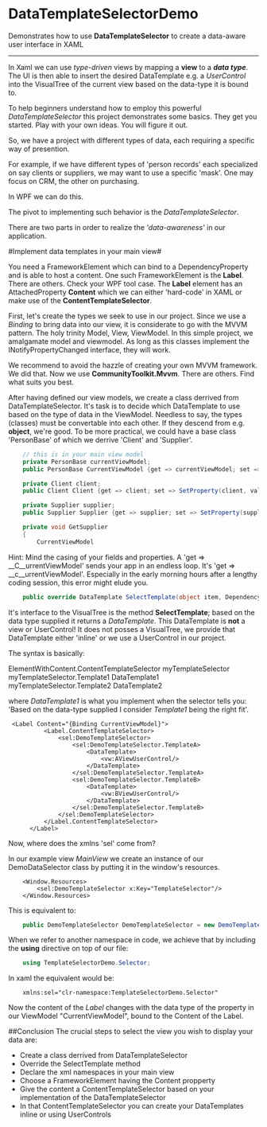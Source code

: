 # DataTemplateSelectorDemo #

Demonstrates how to use __DataTemplateSelector__ to create a data-aware user interface in XAML

***

In Xaml we can use _type-driven_ views by mapping a __view__ to a ___data type___.
The UI is then able to insert the desired DataTemplate e.g. a _UserControl_ into the VisualTree 
of the current view based on the data-type it is bound to.

To help beginners understand how to employ this powerful _DataTemplateSelector_ this project
demonstrates some basics. They get you started. Play with your own ideas. You will figure it out.
  
So, we have a project with different types of data, each requiring a specific way of presention.

For example, if we have different types of 'person records' each specialized on say clients or suppliers,
we may want to use a specific 'mask'. One may focus on CRM, the other on purchasing.

In WPF we can do this.

The pivot to implementing such behavior is the _DataTemplateSelector_.

There are two parts in order to realize the _'data-awareness'_ in our application.

#Implement data templates in your main view#

You need a FrameworkElement which can bind to a DependencyProperty and is able to host a content.
One such FrameworkElement is the __Label__. There are others. Check your WPF tool case. 
The __Label__ element has an AttachedProperty __Content__ which we can either 'hard-code' in XAML or
make use of the __ContentTemplateSelector__.

First, let's create the types we seek to use in our project. Since we use a _Binding_ to bring data into our view,
it is considerate to go with the MVVM pattern. The holy trinity Model, View, ViewModel. In this simple project, we amalgamate model and viewmodel.
As long as this classes implement the INotifyPropertyChanged interface, they will work.

We recommend to avoid the hazzle of creating your own MVVM framework. We did that. Now we use __CommunityToolkit.Mvvm__. There are others. Find what suits you best.

After having defined our view models, we create a class derrived from DataTemplateSelector.
It's task is to decide which DataTemplate to use based on the type of data in the ViewModel.
Needless to say, the types (classes) must be convertable into each other. If they descend from e.g. __object__, we're good.
To be more practical, we could have a base class 'PersonBase' of which we derrive 'Client' and 'Supplier'.

```csharp
    // this is in your main view model
    private PersonBase currentViewModel;
    public PersonBase CurrentViewModel {get => currentViewModel; set => SetProperty(currentViewModel, value, ()=> currentViewModel = x);

    private Client client;
    public Client Client {get => client; set => SetProperty(client, value, ()=> client = x);

    private Supplier supplier;
    public Supplier Supplier {get => supplier; set => SetProperty(supplier, value, ()=> supplier = x);

    private void GetSupplier
    {
        CurrentViewModel

```

Hint: Mind the casing of your fields and properties. A 'get => __C__urrentViewModel' sends your app in an endless loop.
It's 'get => __c__urrentViewModel'.
Especially in the early morning hours after a lengthy coding session, this error might elude you. 

```csharp
    public override DataTemplate SelectTemplate(object item, DependencyObject container)
```

It's interface to the VisualTree is the method __SelectTemplate__; based on the data type supplied it returns a _DataTemplate_.
This DataTemplate is __not__ a view or UserControl! It does not posses a VisualTree, we provide that DataTemplate either 'inline' or
we use a UserControl in our project.

The syntax is basically:

ElementWithContent.ContentTemplateSelector
    myTemplateSelector
        myTemplateSelector.Template1
            DataTemplate1
        myTemplateSelector.Template2
            DataTemplate2

where _DataTemplate1_ is what you implement when the selector tells you: 'Based on the data-type supplied I consider _Template1_ being the right fit'.

```xaml
 <Label Content="{Binding CurrentViewModel}">
          <Label.ContentTemplateSelector>
              <sel:DemoTemplateSelector>
                  <sel:DemoTemplateSelector.TemplateA>
                      <DataTemplate>
                          <vw:AViewUserControl/>
                      </DataTemplate>
                  </sel:DemoTemplateSelector.TemplateA>
                  <sel:DemoTemplateSelector.TemplateB>
                      <DataTemplate>
                          <vw:BViewUserControl/>
                      </DataTemplate>
                  </sel:DemoTemplateSelector.TemplateB>
              </sel:DemoTemplateSelector>
          </Label.ContentTemplateSelector>
      </Label>
```

Now, where does the xmlns 'sel' come from?

In our example view _MainView_ we create an instance of our DemoDataSelector class by putting it in the window's resources.
```xaml
    <Window.Resources>
        <sel:DemoTemplateSelector x:Key="TemplateSelector"/>
    </Window.Resources>
```

This is equivalent to:

```csharp
    public DemoTemplateSelector DemoTemplateSelector = new DemoTemplateSelector();
```

When we refer to another namespace in code, we achieve that by including the __using__ directive on top of our file:

```csharp
    using TemplateSelectorDemo.Selector;
```

In xaml the equivalent would be:

```xaml    
    xmlns:sel="clr-namespace:TemplateSelectorDemo.Selector"
```

Now the content of the _Label_ changes with the data type of the property in our ViewModel "CurrentViewModel", bound to the Content of the Label.

##Conclusion
The crucial steps to select the view you wish to display your data are:
* Create a class derrived from DataTemplateSelector
* Override the SelectTemplate method
* Declare the xml namespaces in your main view
* Choose a FrameworkElement having the Content propperty
* Give the content a ContentTemplateSelector based on your implementation of the DataTemplateSelector
* In that ContentTemplateSelector you can create your DataTemplates inline or using UserControls
